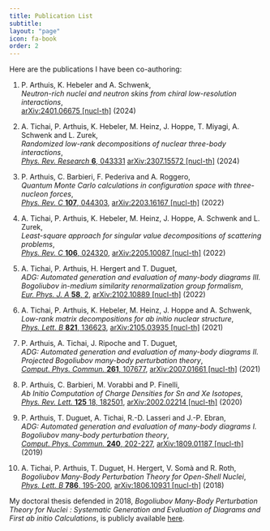 ```yaml
---
title: Publication List
subtitle:
layout: "page"
icon: fa-book
order: 2
---
```


Here are the publications I have been co-authoring:

1. P. Arthuis, K. Hebeler and A. Schwenk,  
      *Neutron-rich nuclei and neutron skins from chiral low-resolution interactions*,  
      [arXiv:2401.06675 \[nucl-th\]](https://arxiv.org/abs/2401.06675) (2024)

2. A. Tichai, P. Arthuis, K. Hebeler, M. Heinz, J. Hoppe, T. Miyagi, A. Schwenk and L. Zurek,  
      *Randomized low-rank decompositions of nuclear three-body interactions*,  
      [*Phys. Rev. Research* **6**, 043331](https://doi.org/10.1103/PhysRevResearch.6.043331)
      [arXiv:2307.15572 \[nucl-th\]](https://arxiv.org/abs/2307.15572) (2024)

3. P. Arthuis, C. Barbieri, F. Pederiva and A. Roggero,  
      *Quantum Monte Carlo calculations in configuration space with three-nucleon forces*,  
      [*Phys. Rev. C* **107**, 044303](https://doi.org/10.1103/PhysRevC.107.044303),
      [arXiv:2203.16167 \[nucl-th\]](https://arxiv.org/abs/2203.16167) (2022)

4. A. Tichai, P. Arthuis, K. Hebeler, M. Heinz, J. Hoppe, A. Schwenk and L. Zurek,  
      *Least-square approach for singular value decompositions of scattering problems*,  
      [*Phys. Rev. C* **106**, 024320](https://doi.org/10.1103/PhysRevC.106.024320),
      [arXiv:2205.10087 \[nucl-th\]](https://arxiv.org/abs/2205.10087) (2022)

5. A. Tichai, P. Arthuis, H. Hergert and T. Duguet,  
      *ADG: Automated generation and evaluation of many-body diagrams III. Bogoliubov in-medium similarity renormalization group formalism*,  
      [*Eur. Phys. J. A* **58**, 2](https://doi.org/10.1140/epja/s10050-021-00621-6),
      [arXiv:2102.10889 \[nucl-th\]](https://arxiv.org/abs/2102.10889) (2022)

6. A. Tichai, P. Arthuis, K. Hebeler, M. Heinz, J. Hoppe and A. Schwenk,  
      *Low-rank matrix decompositions for ab initio nuclear structure*,  
      [*Phys. Lett. B* **821**, 136623](https://doi.org/10.1016/j.physletb.2021.136623),
      [arXiv:2105.03935 \[nucl-th\]](https://arxiv.org/abs/2105.03935) (2021)

7. P. Arthuis, A. Tichai, J. Ripoche and T. Duguet,  
      *ADG: Automated generation and evaluation of many-body diagrams II. Projected Bogoliubov many-body perturbation theory*,  
      [*Comput. Phys. Commun.* **261**, 107677](https://doi.org/10.1016/j.cpc.2020.107677),
      [arXiv:2007.01661 \[nucl-th\]](https://arxiv.org/abs/2007.01661) (2021)

8. P. Arthuis, C. Barbieri, M. Vorabbi and P. Finelli,  
      *Ab Initio Computation of Charge Densities for Sn and Xe Isotopes*,  
      [*Phys. Rev. Lett.* **125** 18, 182501](https://doi.org/10.1103/PhysRevLett.125.182501),
      [arXiv:2002.02214 \[nucl-th\]](https://arxiv.org/abs/2002.02214) (2020)

9. P. Arthuis, T. Duguet, A. Tichai, R.-D. Lasseri and J.-P. Ebran,  
      *ADG: Automated generation and evaluation of many-body diagrams I. Bogoliubov many-body perturbation theory*,  
      [*Comput. Phys. Commun.* **240**, 202-227](https://doi.org/10.1016/j.cpc.2018.11.023),
      [arXiv:1809.01187 \[nucl-th\]](http://arxiv.org/abs/arXiv:1809.01187) (2019)

10. A. Tichai, P. Arthuis, T. Duguet, H. Hergert, V. Somà and R. Roth,  
      *Bogoliubov Many-Body Perturbation Theory for Open-Shell Nuclei*,  
      [*Phys. Lett. B* **786**, 195-200](https://doi.org/10.1016/j.physletb.2018.09.044),
      [arXiv:1806.10931 \[nucl-th\]](http://arxiv.org/abs/arXiv:1806.10931) (2018)

My doctoral thesis defended in 2018, *Bogoliubov Many-Body Perturbation Theory
for Nuclei : Systematic Generation and Evaluation of Diagrams and First ab initio
Calculations*, is publicly available
[here](https://tel.archives-ouvertes.fr/tel-01992165).
